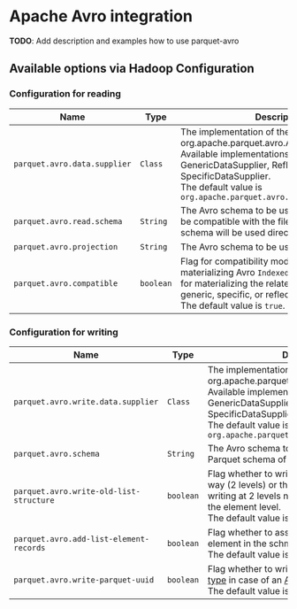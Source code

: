 <!--
  ~ Licensed to the Apache Software Foundation (ASF) under one
  ~ or more contributor license agreements.  See the NOTICE file
  ~ distributed with this work for additional information
  ~ regarding copyright ownership.  The ASF licenses this file
  ~ to you under the Apache License, Version 2.0 (the
  ~ "License"); you may not use this file except in compliance
  ~ with the License.  You may obtain a copy of the License at
  ~
  ~   http://www.apache.org/licenses/LICENSE-2.0
  ~
  ~ Unless required by applicable law or agreed to in writing,
  ~ software distributed under the License is distributed on an
  ~ "AS IS" BASIS, WITHOUT WARRANTIES OR CONDITIONS OF ANY
  ~ KIND, either express or implied.  See the License for the
  ~ specific language governing permissions and limitations
  ~ under the License.
  -->

Apache Avro integration
======

**TODO**: Add description and examples how to use parquet-avro

## Available options via Hadoop Configuration

### Configuration for reading

| Name                                    | Type      | Description                                                          |
|-----------------------------------------|-----------|----------------------------------------------------------------------|
| `parquet.avro.data.supplier`            | `Class`   | The implementation of the interface org.apache.parquet.avro.AvroDataSupplier. Available implementations in the library: GenericDataSupplier, ReflectDataSupplier, SpecificDataSupplier.<br/>The default value is `org.apache.parquet.avro.SpecificDataSupplier` |
| `parquet.avro.read.schema`              | `String`  | The Avro schema to be used for reading. It shall be compatible with the file schema. The file schema will be used directly if not set. |
| `parquet.avro.projection`               | `String`  | The Avro schema to be used for projection.                           |
| `parquet.avro.compatible`               | `boolean` | Flag for compatibility mode. `true` for materializing Avro `IndexedRecord` objects, `false` for materializing the related objects for either generic, specific, or reflect records.<br/>The default value is `true`. |

### Configuration for writing

| Name                                    | Type      | Description                                                          |
|-----------------------------------------|-----------|----------------------------------------------------------------------|
| `parquet.avro.write.data.supplier`      | `Class`   | The implementation of the interface org.apache.parquet.avro.AvroDataSupplier. Available implementations in the library: GenericDataSupplier, ReflectDataSupplier, SpecificDataSupplier.<br/>The default value is `org.apache.parquet.avro.SpecificDataSupplier` |
| `parquet.avro.schema`                   | `String`  | The Avro schema to be used for generating the Parquet schema of the file. |
| `parquet.avro.write-old-list-structure` | `boolean` | Flag whether to write list structures in the old way (2 levels) or the new one (3 levels). When writing at 2 levels no null values are available at the element level.<br/>The default value is `true` |
| `parquet.avro.add-list-element-records` | `boolean` | Flag whether to assume that any repeated element in the schmea is a list element.<br/>The default value is `true`. |
| `parquet.avro.write-parquet-uuid`       | `boolean` | Flag whether to write the [Parquet UUID logical type](https://github.com/apache/parquet-format/blob/master/LogicalTypes.md#uuid) in case of an [Avro UUID type](https://avro.apache.org/docs/current/spec.html#UUID) is present.<br/>The default value is `false`. |
